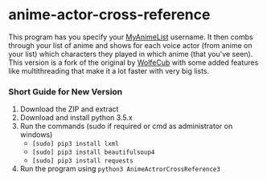 # anime-actor-cross-reference
This program has you specify your [MyAnimeList](myanimelist.net) username. It then combs through your list of anime and shows for each voice actor (from anime on your list) which characters they played in which anime (that you've seen). This version is a fork of the original by [WolfeCub](https://github.com/WolfeCub) with some added features like multithreading that make it a lot faster with very big lists.


### Short Guide for New Version
1. Download the ZIP and extract
2. Download and install python 3.5.x
3. Run the commands (sudo if required or cmd as administrator on windows)
    * `[sudo] pip3 install lxml`
    * `[sudo] pip3 install beautifulsoup4`
    * `[sudo] pip3 install requests`
4. Run the program using `python3 AnimeActrorCrossReference3`
